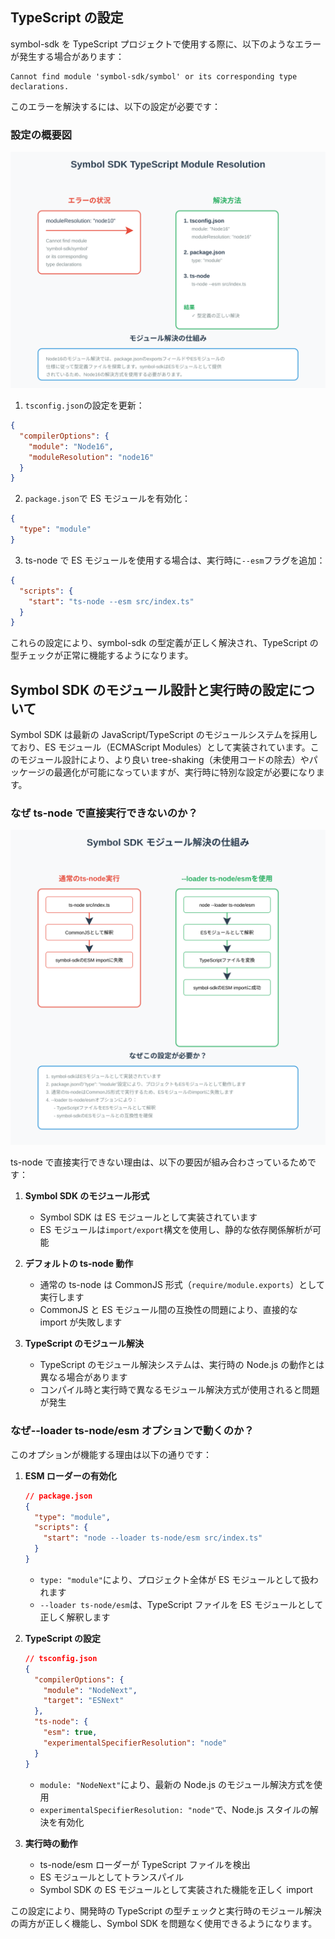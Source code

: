 ## TypeScript の設定

symbol-sdk を TypeScript プロジェクトで使用する際に、以下のようなエラーが発生する場合があります：

```
Cannot find module 'symbol-sdk/symbol' or its corresponding type declarations.
```

このエラーを解決するには、以下の設定が必要です：

### 設定の概要図

![TypeScript Module Resolution](./docs/typescript-module-resolution.svg)

1. `tsconfig.json`の設定を更新：

```json
{
  "compilerOptions": {
    "module": "Node16",
    "moduleResolution": "node16"
  }
}
```

2. `package.json`で ES モジュールを有効化：

```json
{
  "type": "module"
}
```

3. ts-node で ES モジュールを使用する場合は、実行時に`--esm`フラグを追加：

```json
{
  "scripts": {
    "start": "ts-node --esm src/index.ts"
  }
}
```

これらの設定により、symbol-sdk の型定義が正しく解決され、TypeScript の型チェックが正常に機能するようになります。

## Symbol SDK のモジュール設計と実行時の設定について

Symbol SDK は最新の JavaScript/TypeScript のモジュールシステムを採用しており、ES モジュール（ECMAScript Modules）として実装されています。このモジュール設計により、より良い tree-shaking（未使用コードの除去）やパッケージの最適化が可能になっていますが、実行時に特別な設定が必要になります。

### なぜ ts-node で直接実行できないのか？

![Symbol SDK モジュール解決の仕組み](/docs/module-resolution-flow.svg)

ts-node で直接実行できない理由は、以下の要因が組み合わさっているためです：

1. **Symbol SDK のモジュール形式**

   - Symbol SDK は ES モジュールとして実装されています
   - ES モジュールは`import/export`構文を使用し、静的な依存関係解析が可能

2. **デフォルトの ts-node 動作**

   - 通常の ts-node は CommonJS 形式（`require/module.exports`）として実行します
   - CommonJS と ES モジュール間の互換性の問題により、直接的な import が失敗します

3. **TypeScript のモジュール解決**
   - TypeScript のモジュール解決システムは、実行時の Node.js の動作とは異なる場合があります
   - コンパイル時と実行時で異なるモジュール解決方式が使用されると問題が発生

### なぜ--loader ts-node/esm オプションで動くのか？

このオプションが機能する理由は以下の通りです：

1. **ESM ローダーの有効化**

   ```json
   // package.json
   {
     "type": "module",
     "scripts": {
       "start": "node --loader ts-node/esm src/index.ts"
     }
   }
   ```

   - `type: "module"`により、プロジェクト全体が ES モジュールとして扱われます
   - `--loader ts-node/esm`は、TypeScript ファイルを ES モジュールとして正しく解釈します

2. **TypeScript の設定**

   ```json
   // tsconfig.json
   {
     "compilerOptions": {
       "module": "NodeNext",
       "target": "ESNext"
     },
     "ts-node": {
       "esm": true,
       "experimentalSpecifierResolution": "node"
     }
   }
   ```

   - `module: "NodeNext"`により、最新の Node.js のモジュール解決方式を使用
   - `experimentalSpecifierResolution: "node"`で、Node.js スタイルの解決を有効化

3. **実行時の動作**
   - ts-node/esm ローダーが TypeScript ファイルを検出
   - ES モジュールとしてトランスパイル
   - Symbol SDK の ES モジュールとして実装された機能を正しく import

この設定により、開発時の TypeScript の型チェックと実行時のモジュール解決の両方が正しく機能し、Symbol SDK を問題なく使用できるようになります。
